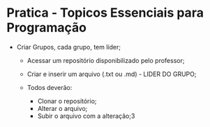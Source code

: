 Pratica - Topicos Essenciais para Programação 
===============

* Criar Grupos, cada grupo, tem líder;
  * Acessar um repositório disponibilizado pelo professor;
  * Criar e inserir um arquivo (.txt ou .md) - LIDER DO GRUPO;

  * Todos deverão:
    * Clonar o repositório;
    * Alterar o arquivo;
    * Subir o arquivo com a alteração;3
